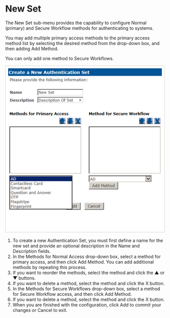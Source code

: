 # New Set

The New Set sub-menu provides the capability to configure Normal (primary) and Secure Workflow methods for authenticating to systems. 

You may add multiple primary access methods to the primary access method list by selecting the desired method from the drop-down box, and then adding Add Method.

You can only add one method to Secure Workflows.

![New Set](images/newSet.png)


1.	To create a new Authentication Set, you must first define a name for the new set and provide an optional description in the Name and Description fields.
2.	In the Methods for Normal Access drop-down box, select a method for primary access, and then click Add Method. You can add additional methods by repeating this process.
3.	If you want to reorder the methods, select the method and click the ▲ or ▼ buttons.
4.	If you want to delete a method, select the method and click the X button.
5.	In the Methods for Secure Workflows drop-down box, select a method for Secure Workflow access, and then click Add Method.
6.	If you want to delete a method, select the method and click the X button.
7.	When you are finished with the configuration, click Add to commit your changes or Cancel to exit.
